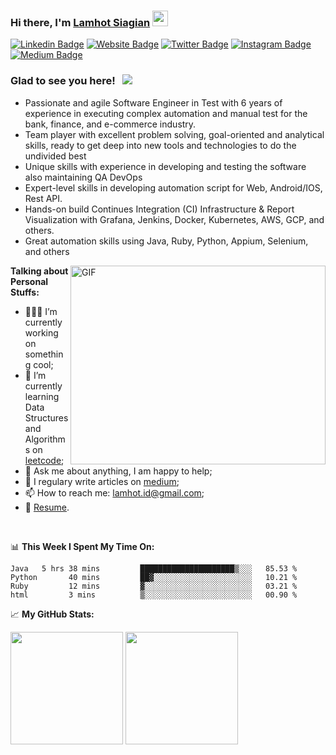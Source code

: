 ### Hi there, I'm <a href="https://gkassym.netlify.app" target="_blank">Lamhot Siagian</a> <img src="https://media.giphy.com/media/hvRJCLFzcasrR4ia7z/giphy.gif" width="25px">

[![Linkedin Badge](https://img.shields.io/badge/-LinkedIn-0e76a8?style=flat-square&logo=Linkedin&logoColor=white)](https://linkedin.com/in/lamhotsiagian)
[![Website Badge](https://img.shields.io/badge/Website-3b5998?style=flat-square&logo=google-chrome&logoColor=white)](https://lamhotsiagian.gitbook.io/)
[![Twitter Badge](https://img.shields.io/badge/-Twitter-00acee?style=flat-square&logo=Twitter&logoColor=white)](https://twitter.com/lamhotsiagian)
[![Instagram Badge](https://img.shields.io/badge/-Instagram-e4405f?style=flat-square&logo=Instagram&logoColor=white)](https://instagram.com/lamhotjm/)
[![Medium Badge](https://img.shields.io/badge/medium-%2312100E.svg?&style=for-square&logo=medium&logoColor=white)](https://medium.com/@lamhotjm)

### Glad to see you here! &nbsp; ![](https://visitor-badge.glitch.me/badge?page_id=lamhotjm)

- Passionate and agile Software Engineer in Test with 6 years of experience in executing complex automation and manual test for the bank, finance, and e-commerce industry.
- Team player with excellent problem solving, goal-oriented and analytical skills, ready to get deep into new tools and technologies to do the undivided best
- Unique skills with experience in developing and testing the software also maintaining QA DevOps
- Expert-level skills in developing automation script for Web, Android/IOS, Rest API.
- Hands-on build Continues Integration (CI) Infrastructure & Report Visualization with Grafana, Jenkins, Docker, Kubernetes, AWS, GCP, and others.
- Great automation skills using Java, Ruby, Python, Appium, Selenium, and others

<img align="right" alt="GIF" src="https://user-images.githubusercontent.com/19463315/131911078-62541056-0735-4add-9331-ab715e3c5a8f.gif?raw=true" width="408" height="318" />
  

**Talking about Personal Stuffs:**

- 👨🏻‍💻 I’m currently working on something cool;
- 🚀 I’m currently learning Data Structures and Algorithms on [leetcode](https://leetcode.com/lamhot);
- 💬 Ask me about anything, I am happy to help;
- 📝 I regulary write articles on [medium](https://medium.com/@lamhotjm);
- 📫 How to reach me: lamhot.id@gmail.com;
- 📝 [Resume](https://lamhotjm.github.io).

</br>

📊 **This Week I Spent My Time On:**
<!--START_SECTION:waka-->
```text
Java   5 hrs 38 mins         █████████████████████▒░░░   85.53 % 
Python       40 mins         ██▓░░░░░░░░░░░░░░░░░░░░░░   10.21 % 
Ruby         12 mins         ▓░░░░░░░░░░░░░░░░░░░░░░░░   03.21 % 
html         3 mins          ▒░░░░░░░░░░░░░░░░░░░░░░░░   00.90 % 
```
<!--END_SECTION:waka-->


📈 **My GitHub Stats:**

<p>
  <img height="180em" src="https://github-readme-stats.vercel.app/api?username=lamhotjm&show_icons=true&hide_border=true&&count_private=true&include_all_commits=true" />
  <img height="180em" src="https://github-readme-stats.vercel.app/api/top-langs/?username=LamhotJM&exclude_repo=KNN-Image-Classification&show_icons=true&hide_border=true&layout=compact&langs_count=8"/>
</p>




